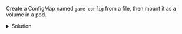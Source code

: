 Create a ConfigMap named `game-config` from a file, then mount it as a volume in a pod.

<details><summary>Solution</summary>
<br>

```bash
echo "max_players=100" > config.txt
kubectl -n session283884 create configmap game-config --from-file=config.txt
```{{exec}}

```bash
cat <<EOF | kubectl -n session283884 apply -f -
apiVersion: v1
kind: Pod
metadata:
  name: cm-vol-pod
spec:
  containers:
  - name: busybox
    image: busybox
    command: ["sleep", "3600"]
    volumeMounts:
    - name: config
      mountPath: /etc/config
  volumes:
  - name: config
    configMap:
      name: game-config
EOF
```{{exec}}

</details>